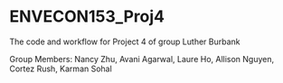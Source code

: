 # ENVECON153_Proj4
The code and workflow for Project 4 of group Luther Burbank

Group Members: Nancy Zhu, Avani Agarwal, Laure Ho, Allison Nguyen, Cortez Rush, Karman Sohal

